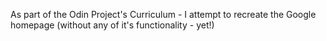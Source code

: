 As part of the Odin Project's Curriculum - I attempt to recreate the Google homepage (without any of it's functionality - yet!)
